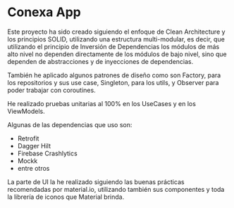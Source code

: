# Conexa App

Este proyecto ha sido creado siguiendo el enfoque de Clean Architecture y los principios SOLID, utilizando una estructura multi-modular, es decir, que utilizando el principio de Inversión de Dependencias los módulos de más alto nivel no dependen directamente de los módulos de bajo nivel, sino que dependen de abstracciones y de inyecciones de dependencias.

También he aplicado algunos patrones de diseño como son Factory, para los repositorios y sus use case, Singleton, para los utils, y Observer para poder trabajar con coroutines.

He realizado pruebas unitarias al 100% en los UseCases y en los ViewModels.

Algunas de las dependencias que uso son:

- Retrofit
- Dagger Hilt
- Firebase Crashlytics
- Mockk
- entre otros

La parte de UI la he realizado siguiendo las buenas prácticas recomendadas por material.io, utilizando también sus componentes y toda la librería de iconos que Material brinda.
